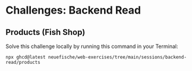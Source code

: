 # Challenges: Backend Read

## Products (Fish Shop)

Solve this challenge locally by running this command in your Terminal:

```
npx ghcd@latest neuefische/web-exercises/tree/main/sessions/backend-read/products
```
